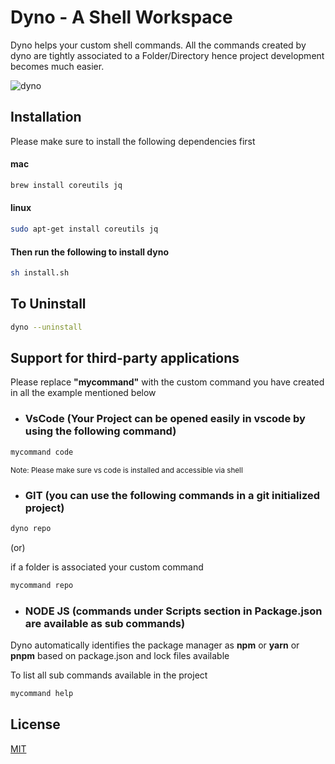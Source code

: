 # Dyno - A Shell Workspace

Dyno helps your custom shell commands. All the commands created by dyno are tightly associated to a Folder/Directory hence project development becomes much easier.

![dyno](https://user-images.githubusercontent.com/7322170/179398912-f1ee5000-7e1e-4ce8-808f-d66a928fd399.gif)

## Installation

Please make sure to install the following dependencies first

#### mac
```bash
brew install coreutils jq
```  

#### linux    
```bash   
sudo apt-get install coreutils jq
```

#### Then run the following to install dyno
```bash
sh install.sh
```
    
## To Uninstall

```bash
dyno --uninstall
```


## Support for third-party applications

Please replace <b>"mycommand"</b> with the custom command you have created in all the example mentioned below

- ### VsCode (Your Project can be opened easily in vscode by using the following command)

```bash
mycommand code
```
<sub>
Note: Please make sure vs code is installed and accessible via shell
</sub>


- ### GIT (you can use the following commands in a git initialized project)
```bash
dyno repo
```
 (or)

if a folder is associated your custom command
```bash
mycommand repo
```

- ### NODE JS (commands under Scripts section in Package.json are available as sub commands)

Dyno automatically identifies the package manager as <b>npm</b> or <b>yarn</b> or <b>pnpm</b> based on package.json and lock files available

To list all sub commands available in the project
```bash
mycommand help
```

## License
 [MIT](https://choosealicense.com/licenses/mit/)
